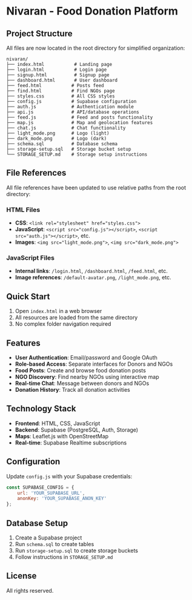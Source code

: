 # Nivaran - Food Donation Platform

## Project Structure

All files are now located in the root directory for simplified organization:

```
nivaran/
├── index.html           # Landing page
├── login.html           # Login page
├── signup.html          # Signup page
├── dashboard.html       # User dashboard
├── feed.html           # Posts feed
├── find.html           # Find NGOs page
├── styles.css          # All CSS styles
├── config.js           # Supabase configuration
├── auth.js             # Authentication module
├── api.js              # API/database operations
├── feed.js             # Feed and posts functionality
├── map.js              # Map and geolocation features
├── chat.js             # Chat functionality
├── light_mode.png      # Logo (light)
├── dark_mode.png       # Logo (dark)
├── schema.sql          # Database schema
├── storage-setup.sql   # Storage bucket setup
└── STORAGE_SETUP.md    # Storage setup instructions
```

## File References

All file references have been updated to use relative paths from the root directory:

### HTML Files
- **CSS**: `<link rel="stylesheet" href="styles.css">`
- **JavaScript**: `<script src="config.js"></script>`, `<script src="auth.js"></script>`, etc.
- **Images**: `<img src="light_mode.png">`, `<img src="dark_mode.png">`

### JavaScript Files
- **Internal links**: `/login.html`, `/dashboard.html`, `/feed.html`, etc.
- **Image references**: `/default-avatar.png`, `/light_mode.png`, etc.

## Quick Start

1. Open `index.html` in a web browser
2. All resources are loaded from the same directory
3. No complex folder navigation required

## Features

- **User Authentication**: Email/password and Google OAuth
- **Role-based Access**: Separate interfaces for Donors and NGOs
- **Food Posts**: Create and browse food donation posts
- **NGO Discovery**: Find nearby NGOs using interactive map
- **Real-time Chat**: Message between donors and NGOs
- **Donation History**: Track all donation activities

## Technology Stack

- **Frontend**: HTML, CSS, JavaScript
- **Backend**: Supabase (PostgreSQL, Auth, Storage)
- **Maps**: Leaflet.js with OpenStreetMap
- **Real-time**: Supabase Realtime subscriptions

## Configuration

Update `config.js` with your Supabase credentials:
```javascript
const SUPABASE_CONFIG = {
    url: 'YOUR_SUPABASE_URL',
    anonKey: 'YOUR_SUPABASE_ANON_KEY'
};
```

## Database Setup

1. Create a Supabase project
2. Run `schema.sql` to create tables
3. Run `storage-setup.sql` to create storage buckets
4. Follow instructions in `STORAGE_SETUP.md`

## License

All rights reserved.
